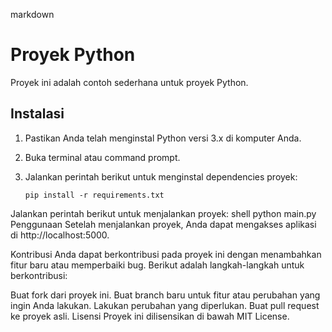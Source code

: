 markdown
# Proyek Python

Proyek ini adalah contoh sederhana untuk proyek Python.

## Instalasi

1. Pastikan Anda telah menginstal Python versi 3.x di komputer Anda.
2. Buka terminal atau command prompt.
3. Jalankan perintah berikut untuk menginstal dependencies proyek:

   ```shell
   pip install -r requirements.txt
Jalankan perintah berikut untuk menjalankan proyek:
shell
python main.py
Penggunaan
Setelah menjalankan proyek, Anda dapat mengakses aplikasi di http://localhost:5000.

Kontribusi
Anda dapat berkontribusi pada proyek ini dengan menambahkan fitur baru atau memperbaiki bug. Berikut adalah langkah-langkah untuk berkontribusi:

Buat fork dari proyek ini.
Buat branch baru untuk fitur atau perubahan yang ingin Anda lakukan.
Lakukan perubahan yang diperlukan.
Buat pull request ke proyek asli.
Lisensi
Proyek ini dilisensikan di bawah MIT License.